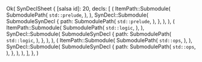 Ok(
    SynDeclSheet {
        [salsa id]: 20,
        decls: [
            (
                ItemPath::Submodule(
                    SubmodulePath(
                        `std::prelude`,
                    ),
                ),
                SynDecl::Submodule(
                    SubmoduleSynDecl {
                        path: SubmodulePath(
                            `std::prelude`,
                        ),
                    },
                ),
            ),
            (
                ItemPath::Submodule(
                    SubmodulePath(
                        `std::logic`,
                    ),
                ),
                SynDecl::Submodule(
                    SubmoduleSynDecl {
                        path: SubmodulePath(
                            `std::logic`,
                        ),
                    },
                ),
            ),
            (
                ItemPath::Submodule(
                    SubmodulePath(
                        `std::ops`,
                    ),
                ),
                SynDecl::Submodule(
                    SubmoduleSynDecl {
                        path: SubmodulePath(
                            `std::ops`,
                        ),
                    },
                ),
            ),
        ],
    },
)